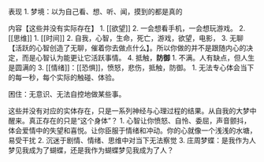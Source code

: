 表现
	1. 梦境：以为自己看、想、听、闻，摸到的都是真的

内容【这些并没有实际存在】
	1. [[欲望]] 
		2. 一会想看手机，一会想玩游戏。
	2. [[思维]] 
		1. [[时间]] 
		2. 自我，心智，生命，死亡，游戏，欲望，电影，
		3. 无聊【活跃的心智创造了无聊，催着你去做点什么】。所以你做的并不是跟随内心的决定，而是心智认为能更让它活跃事情。
		4. 抵触，**防御** 
			1. 不满。人有缺点，但人生是圆满的
	3. [[情绪]]：[[恐惧]]，愤怒，悲伤，抵触，防御。
		1. 无法专心体会当下的每一秒，每个实际的触碰、体验。

困住：无意识、无法自控地做某些事。

这些并没有对应的实体存在，只是一系列神经与心理过程的结果。从自我的大梦中醒来。真正存在的只是“这个身体”？
	1. 心智让你愤怒、自怜、委屈，声音颤抖，体会爱情中的失望和喜悦。让你臣服于情绪和冲动。你的心就像一个浅浅的水塘，易受干扰
	2. 沉迷于剧情、情绪、思维中对当下无法察觉
	3. 庄周梦蝶：是我作为人梦见我成为了蝴蝶，还是我作为蝴蝶梦见我成为了人？